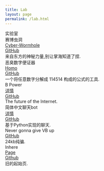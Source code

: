 ```yaml
---
title: Lab
layout: page
permalink: /lab.html
---
```

<div class="article-title">实验室</div>

<div id="project" class="things">

  <div class="things-item">
    <div class="things-title">
      赛博虫洞
    </div>
    <div class="things-link">
      <div>
        <a href="https://xiaochopin.github.io/Cyber-Wormhole/">Cyber-Wormhole</a>
      </div>
      <div>
        <a href="https://github.com/xiaochopin/Cyber-Wormhole">GitHub</a>
      </div>
    </div>
    <div class="things-list">
      <div>
        来自东方的神秘力量,别让掌海知道了捏.
      </div>
    </div>
  </div>

  <div class="things-item">
    <div class="things-title">
      恶臭数字便证器
    </div>
    <div class="things-link">
      <div>
        <a href="https://xiaochopin.github.io/Homo/">Homo</a>
      </div>
      <div>
        <a href="https://github.com/xiaochopin/Homo">GitHub</a>
      </div>
    </div>
    <div class="things-list">
      <div>
        一个将任意数字分解成 114514 构成的公式的工具.
      </div>
    </div>
  </div>

  <div class="things-item">
    <div class="things-title">
      B Power
    </div>
    <div class="things-link">
      <div>
        <a href="/2022/12/09/bpower.html">详情</a>
      </div>
      <div>
        <a href="https://github.com/xiaochopin/B-Power">GitHub</a>
      </div>
    </div>
    <div class="things-list">
      <div>
        The future of the Internet.
      </div>
    </div>
  </div>

  <div class="things-item">
    <div class="things-title">
      简体中文聊天bot
    </div>
    <div class="things-link">
      <div>
        <a href="/2022/08/13/chatbot.html">详情</a>
      </div>
      <div>
        <a href="https://github.com/xiaochopin/SimplifiedChinese-chatbot">GitHub</a>
      </div>
    </div>
    <div class="things-list">
      <div>
        基于Python实现的聊天.
      </div>
    </div>
  </div>

  <div class="things-item">
    <div class="things-title">
      Never gonna give VB up
    </div>
    <div class="things-link">
      <div>
        <a href="https://github.com/xiaochopin/Never-gonna-give-VB-up">GitHub</a>
      </div>
    </div>
    <div class="things-list">
      <div>
        24kb纯骗.
      </div>
    </div>
  </div>

  <div class="things-item">
    <div class="things-title">
      Inhere
    </div>
    <div class="things-link">
      <div>
        <a href="https://xiaochopin.github.io/Inhere/">Page</a>
      </div>
      <div>
        <a href="https://github.com/xiaochopin/Inhere">Github</a>
      </div>
    </div>
    <div class="things-list">
      <div>
        旧的起始页.
      </div>
    </div>
  </div>
  
</div>
